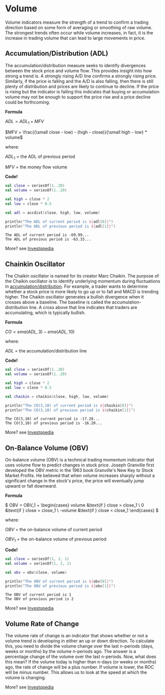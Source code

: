 # Volume

Volume indicators measure the strength of a trend to confirm a trading direction based on some form of averaging or smoothing of raw volume. The strongest trends often occur while volume increases, in fact, it is the increase in trading volume that can lead to large movements in price.

## Accumulation/Distribution (ADL)

The accumulation/distribution measure seeks to identify divergences between the stock price and volume flow. This provides insight into how strong a trend is. A strongly rising A/D line confirms a strongly rising price. Similarly, if the price is falling and the A/D is also falling, then there is still plenty of distribution and prices are likely to continue to decline. If the price is rising but the indicator is falling this indicates that buying or accumulation volume may not be enough to support the price rise and a price decline could be forthcoming.

**Formula**

$ADL = ADL_1 + MFV$

$MFV = \frac{(\small close - low) - (high - close)}{\small high - low} * volume$

where:

$ADL_1$ = the ADL of previous period

$MFV$ = the money flow volume

**Code!**

```kotlin
val close = seriesOf(1..20)
val volume = seriesOf(1..20)

val high = close * 2
val low = close * 0.5

val adl = accdist(close, high, low, volume)

println("The ADL of current period is ${adl[0]}")
println("The ADL of previous period is ${adl[1]}")
```

```output
The ADL of current period is -69.99...
The ADL of previous period is -63.33...
```

More? see [Investopedia](https://www.investopedia.com/terms/a/accumulationdistribution.asp)

## Chainkin Oscillator

The Chaikin oscillator is named for its creator Marc Chaikin. The purpose of the Chaikin oscillator is to identify underlying momentum during fluctuations in [accumulation/distribution](#accumulationdistribution-adl). For example, a trader wants to determine whether a stock price is more likely to go up or to fall and MACD is trending higher. The Chaikin oscillator generates a bullish divergence when it crosses above a baseline. The baseline is called the accumulation-distribution line. A cross above that line indicates that traders are accumulating, which is typically bullish.

**Formula**

$CO = ema(ADL, 3) - ema(ADL, 10)$

where:

$ADL$ = the accumulation/distribution line

**Code!**

```kotlin
val close = seriesOf(1..20)
val volume = seriesOf(1..20)

val high = close * 2
val low = close * 0.5

val chaikin = chaikin(close, high, low, volume)

println("The CO(3,10) of current period is ${chaikin[0]}")
println("The CO(3,10) of previous period is ${chaikin[1]}")
```

```output
The CO(3,10) of current period is -17.28...
The CO(3,10) of previous period is -16.20...
```

More? see [Investopedia](https://www.investopedia.com/terms/c/chaikinoscillator.asp)

## On-Balance Volume (OBV)

On-balance volume (OBV) is a technical trading momentum indicator that uses volume flow to predict changes in stock price. Joseph Granville first developed the OBV metric in the 1963 book Granville's New Key to Stock Market Profits. He believed that when volume increases sharply without a significant change in the stock's price, the price will eventually jump upward or fall downward.

**Formula**

$
OBV = OBV_1 + 
\begin{cases}
   volume   &\text{if } close > close_1 \\
   0        &\text{if } close = close_1 \\
   -volume  &\text{if } close < close_1
\end{cases}
$

where:

$OBV$ = the on-balance volume of current period

$OBV_1$ = the on-balance volume of previous period

**Code!**

```kotlin
val close = seriesOf(1, 2, 1)
val volume = seriesOf(1, 2, 1)

val obv = obv(close, volume)

println("The OBV of current period is ${obv[0]}")
println("The OBV of previous period is ${obv[1]}")
```

```output
The OBV of current period is 1
The OBV of previous period is 2
```

More? see [Investopedia](https://www.investopedia.com/terms/o/onbalancevolume.asp)

## Volume Rate of Change

The volume rate of change is an indicator that shows whether or not a volume trend is developing in either an up or down direction. To calculate this, you need to divide the volume change over the last n-periods (days, weeks or months) by the volume n-periods ago. The answer is a percentage change of the volume over the last n-periods. Now, what does this mean? If the volume today is higher than n-days (or weeks or months) ago, the rate of change will be a plus number. If volume is lower, the ROC will be minus number. This allows us to look at the speed at which the volume is changing.

More? see [Investopedia](https://www.investopedia.com/articles/technical/02/091002.asp)